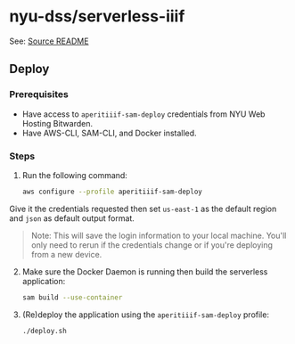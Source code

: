# nyu-dss/serverless-iiif

See: [Source README](https://github.com/samvera-labs/serverless-iiif#readme)


## Deploy

### Prerequisites
- Have access to `aperitiiif-sam-deploy` credentials from NYU Web Hosting Bitwarden.
- Have AWS-CLI, SAM-CLI, and Docker installed.

### Steps

1. Run the following command:
   ``` sh
   aws configure --profile aperitiiif-sam-deploy
   ```
 Give it the credentials requested then set `us-east-1` as the default region and `json` as default output format.

 > Note: This will save the login information to your local machine. You'll only need to rerun if the credentials change or if you're deploying from a new device.
2. Make sure the Docker Daemon is running then build the serverless application:
    ``` sh
    sam build --use-container
    ```
3. (Re)deploy the application using the `aperitiiif-sam-deploy` profile:
    ``` sh
    ./deploy.sh
    ```
